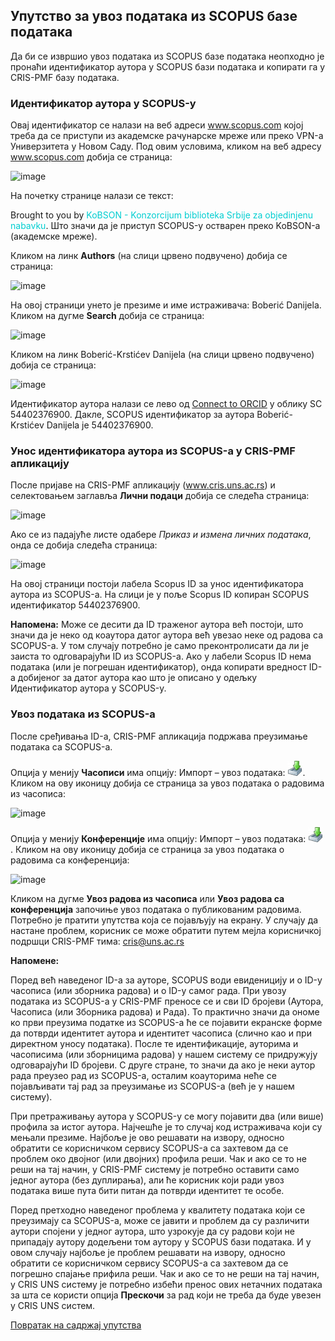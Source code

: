 ## Упутствo зa увoз пoдaтaкa из SCOPUS бaзe пoдaтaкa

Дa би сe извршиo увoз пoдaтaкa из SCOPUS бaзe пoдатака неопходно је пронаћи идентификатор аутора у SCOPUS бази података и копирати га у CRIS-PMF базу података.

### Идентификатор аутора у SCOPUS-у

Овај идентификатор се налази на веб адреси www.scopus.com којој треба да се приступи из академске рачунарске мреже или преко VPN-а Универзитета у Новом Саду. Под овим условима, кликом на веб адресу www.scopus.com добија се страница: 
 
![image](https://user-images.githubusercontent.com/29538544/152205201-52cca0ff-22a3-4f65-a49a-af9e4bb0b2dd.png)
 
На почетку странице налази се текст: 

Brought to you by <span style="color: DarkTurquoise;"> KoBSON - Konzorcijum biblioteka Srbije za objedinjenu nabavku</span>. Што значи да је приступ SCOPUS-у остварен преко KoBSON-а (академске мреже).

Кликом на линк **Authors** (на слици црвено подвучено) добија се страница: 

![image](https://user-images.githubusercontent.com/29538544/152205816-e9c9c8b7-801d-4e54-83c7-faede0147978.png)
 
На овој страници унето је презиме и име истраживача: Boberić Danijela. Кликом на дугме **Search** добија се страница: 

![image](https://user-images.githubusercontent.com/29538544/152205949-27d344d8-1be9-467e-8c02-45ab024e9866.png)
 
Кликом на линк Boberić-Krstićev Danijela (на слици црвено подвучено) добија се страница:  

![image](https://user-images.githubusercontent.com/29538544/152206048-b1e3e141-3a05-4ce8-9f43-dcc037c02d8a.png)
 
Идентификатор аутора налази се лево од <ins>Connect to ORCID</ins> у облику SC 54402376900. Дакле, SCOPUS идентификатор за аутора Boberić-Krstićev Danijela je 54402376900. 

### Унос идентификатора аутора из SCOPUS-а у CRIS-PMF апликацију

После пријаве на CRIS-PMF апликацију (www.cris.uns.ac.rs) и селектовањем заглавља **Лични подаци** добија се следећа страница: 

![image](https://user-images.githubusercontent.com/29538544/152206311-c6be95b4-b0a4-4639-8961-c9c0fc498198.png)
 
Ако се из падајуће листе одабере *Приказ и измена личних података*, онда се добија следећа страница:  

![image](https://user-images.githubusercontent.com/29538544/152338033-c7d53b5a-4c5e-4d58-98a1-7bdb37d96ce8.png)

На овој страници постоји лабела Scopus ID за унос идентификатора аутора из SCOPUS-а. На слици је у поље Scopus ID копиран SCOPUS идентификатор 54402376900. 

**Напомена:** Може се десити да ID траженог аутора већ постоји, што значи да је неко од коаутора датог аутора већ увезао неке од радова са SCOPUS-а. У том случају потребно је само преконтролисати да ли је заиста то одговарајући ID из SCOPUS-а. Ако у лабели Scopus ID нема података (или је погрешан идентификатор), онда копирати вредност ID-а добијеног за датог аутора као што је описано у одељку Идентификатор аутора у SCOPUS-у.

### Увоз података из SCOPUS-а

После сређивања ID-а, CRIS-PMF апликација подржава преузимање података са SCOPUS-а.

 Опција у менију **Часописи** има опцију: Импорт – увоз података: ![image](../images/import24.png). Кликом на ову иконицу добија се страница за увоз података о радовима из часописа:
  
![image](https://user-images.githubusercontent.com/29538544/152206905-ed0f5a53-b376-4b71-99fa-a86ce1caa19a.png)
  
Опција у менију **Конференције** има опцију: Импорт – увоз података: ![image](../images/import24.png). Кликом на ову иконицу добија се страница за увоз података о радовима са конференција: 
 
![image](https://user-images.githubusercontent.com/29538544/152206977-eb15a6b5-8d0f-4b21-8c50-f77dd8bea801.png)

Кликом на дугме **Увоз радова из часописа** или **Увоз радова са конференција** започиње увоз података о публикованим радовима. Потребно је пратити упутства која се појављују на екрану. У случају да настане проблем, корисник се може обратити путем мејла корисничкој подршци CRIS-PMF тима: cris@uns.ac.rs 

**Напоменe:**

Поред већ наведеног ID-а за ауторе, SCOPUS води евиденицију и о ID-у часописа (или зборника радова) и о ID-у самог рада. При увозу података из SCOPUS-а у CRIS-PMF преносе се и сви ID бројеви (Аутора, Часописа (или Зборника радова) и Рада). То практично значи да  ономе ко први преузима податке из SCOPUS-а ће се појавити екранске форме да потврди идентитет аутора и идентитет часописа (слично као и при директном  уносу података). После те идентификације, ауторима и часописима (или зборницима радова) у нашем систему се придружују одговарајући ID бројеви. С друге стране, то значи да ако је неки аутор рада преузео рад из SCOPUS-а, осталим коауторима неће се појављивати тај рад за преузимање из SCOPUS-а (већ је у нашем систему). 

При претраживању аутора у SCOPUS-у се могу појавити два (или више) профила за истог аутора. Најчешће је то случај код истраживача који су мењали презиме. Најбоље је ово решавати на извору, односно обратити се корисничком сервису SCOPUS-а са захтевом да се проблем око двојног (или двојних) профила реши. Чак и ако се то не реши на тај начин, у CRIS-PMF систему је потребно оставити само једног аутора (без дуплирања), али ће корисник који ради увоз података више пута бити питан да потврди идентитет те особе.   

Поред претходно наведеног проблема у квалитету података који се преузимају са SCOPUS-а, може се јавити и проблем да су различити аутори спојени у једног аутора, што узрокује да су радови који не припадају аутору додељени том аутору у SCOPUS бази података. И у овом случају најбоље је проблем решавати на извору, односно обратити се корисничком сервису SCOPUS-а са захтевом да се погрешно спајање прифила реши. Чак и ако се то не реши на тај начин, у CRIS UNS систему је потребно избећи пренос ових нетачних података за шта се користи опција **Прескочи** за рад који не треба да буде увезен у CRIS UNS систем.

[Повратак на садржај упутства](../uputstvo.md#садржај)
